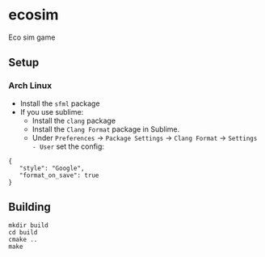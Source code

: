 # ecosim
Eco sim game


## Setup

### Arch Linux

* Install the `sfml` package
* If you use sublime:
  * Install the `clang` package
  * Install the `Clang Format` package in Sublime.
  * Under `Preferences` -> `Package Settings` -> `Clang Format` -> `Settings - User` set the config:

 ```
{
	"style": "Google",
	"format_on_save": true
}
 ```

 ## Building

 ```
 mkdir build
 cd build
 cmake ..
 make
 ```
